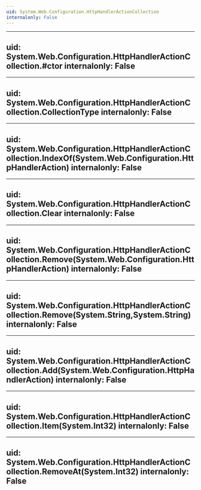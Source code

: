 ```yaml
---
uid: System.Web.Configuration.HttpHandlerActionCollection
internalonly: False
---
```


---
uid: System.Web.Configuration.HttpHandlerActionCollection.#ctor
internalonly: False
---

---
uid: System.Web.Configuration.HttpHandlerActionCollection.CollectionType
internalonly: False
---

---
uid: System.Web.Configuration.HttpHandlerActionCollection.IndexOf(System.Web.Configuration.HttpHandlerAction)
internalonly: False
---

---
uid: System.Web.Configuration.HttpHandlerActionCollection.Clear
internalonly: False
---

---
uid: System.Web.Configuration.HttpHandlerActionCollection.Remove(System.Web.Configuration.HttpHandlerAction)
internalonly: False
---

---
uid: System.Web.Configuration.HttpHandlerActionCollection.Remove(System.String,System.String)
internalonly: False
---

---
uid: System.Web.Configuration.HttpHandlerActionCollection.Add(System.Web.Configuration.HttpHandlerAction)
internalonly: False
---

---
uid: System.Web.Configuration.HttpHandlerActionCollection.Item(System.Int32)
internalonly: False
---

---
uid: System.Web.Configuration.HttpHandlerActionCollection.RemoveAt(System.Int32)
internalonly: False
---

